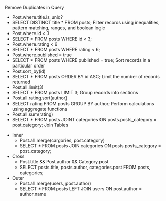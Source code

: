 Remove Duplicates in Query
  * Post.where.title.is_uniq?
  * SELECT DISTINCT title * FROM posts;
Filter records using inequalities, pattern matching, ranges, and boolean logic
  * Post.where.id < 3
  * SELECT * FROM posts WHERE id < 3;
  * Post.where.rating < 6
  * SELECT * FROM posts WHERE rating < 6;
  * Post.where.published = true
  * SELECT * FROM posts WHERE published = true;
Sort records in a particular order
  * Post.sort_by(id)
  * SELECT * FROM posts ORDER BY id ASC;
Limit the number of records returned
  * Post.all.limit(3)
  * SELECT * FROM posts LIMIT 3;
Group records into sections
  * Post.all.rating.sort(author)
  * SELECT rating FROM posts GROUP BY author;
Perform calculations using aggregate functions
  * Post.all.sum(rating)
  * SELECT * FROM posts JOINT categories ON posts.posts_category = post.category;
Join Tables
  - Inner
    * Post.all.merge(cargories, post.category)
    * SELECT * FROM posts JOIN categories ON posts.posts_category = post_category;
  - Cross
    * Post.title && Post.author && Category.post  
    * SELECT posts.title, posts.author, categories.post FROM posts, categories;
  - Outer
    * Post.all.merge(users, post.author)
    * SELECT * FROM posts LEFT JOIN users ON post.author = author.name
